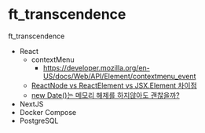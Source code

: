 # ft_transcendence

ft_transcendence

- React
  - contextMenu
    - https://developer.mozilla.org/en-US/docs/Web/API/Element/contextmenu_event
  - [ReactNode vs ReactElement vs JSX.Element 차이점](https://egas.tistory.com/32)
  - [new Date()는 메모리 해제를 하지않아도 괜찮을까?](https://egas.tistory.com/33?category=489216)
- NextJS
- Docker Compose
- PostgreSQL

